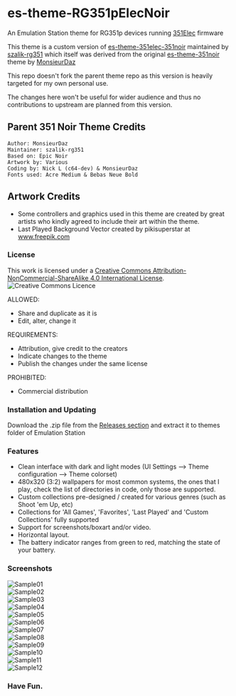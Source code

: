 # es-theme-RG351pElecNoir
An Emulation Station theme for RG351p devices running [351Elec](https://351elec.de/) firmware

This theme is a custom version of [es-theme-351elec-351noir](https://github.com/szalik-rg351/es-theme-351elec-351noir) maintained by [szalik-rg351](https://github.com/szalik-rg351) which itself was derived from the original [es-theme-351noir](https://github.com/MonsieurDaz/es-theme-351noir) theme by [MonsieurDaz](https://github.com/MonsieurDaz)

This repo doesn't fork the parent theme repo as this version is heavily targeted for my own personal use. 

The changes here won't be useful for wider audience and thus no contributions to upstream are planned from this version.

## Parent 351 Noir Theme Credits
```
Author: MonsieurDaz
Maintainer: szalik-rg351
Based on: Epic Noir
Artwork by: Various 
Coding by: Nick L (c64-dev) & MonsieurDaz
Fonts used: Acre Medium & Bebas Neue Bold
```

## Artwork Credits
- Some controllers and graphics used in this theme are created by great artists who kindly agreed to include their art within the theme.
- Last Played Background Vector created by pikisuperstar at www.freepik.com

### License

This work is licensed under a [Creative Commons Attribution-NonCommercial-ShareAlike 4.0 International License](http://creativecommons.org/licenses/by-nc-sa/4.0/). \
![Creative Commons Licence](https://i.creativecommons.org/l/by-nc-sa/4.0/88x31.png "Creative Commons Licence")

ALLOWED:
- Share and duplicate as it is
- Edit, alter, change it

REQUIREMENTS:
- Attribution, give credit to the creators
- Indicate changes to the theme
- Publish the changes under the same license

PROHIBITED:
- Commercial distribution

### Installation and Updating

Download the .zip file from the [Releases section](https://github.com/kulvind3r/es-theme-RG351pElecNoir/releases) and extract it to themes folder of Emulation Station

### Features

- Clean interface with dark and light modes (UI Settings --> Theme configuration --> Theme colorset)
- 480x320 (3:2) wallpapers for most common systems, the ones that I play, check the list of directories in code, only those are supported.
- Custom collections pre-designed / created for various genres (such as Shoot 'em Up, etc)
- Collections for 'All Games', 'Favorites', 'Last Played' and 'Custom Collections' fully supported
- Support for screenshots/boxart and/or video.
- Horizontal layout.
- The battery indicator ranges from green to red, matching the state of your battery.


### Screenshots

![Sample01](https://github.com/kulvind3r/es-theme-RG351pElecNoir/blob/main/_art/samples/001.png) \
![Sample02](https://github.com/kulvind3r/es-theme-RG351pElecNoir/blob/main/_art/samples/002.png) \
![Sample03](https://github.com/kulvind3r/es-theme-RG351pElecNoir/blob/main/_art/samples/003.png) \
![Sample04](https://github.com/kulvind3r/es-theme-RG351pElecNoir/blob/main/_art/samples/004.png) \
![Sample05](https://github.com/kulvind3r/es-theme-RG351pElecNoir/blob/main/_art/samples/005.png) \
![Sample06](https://github.com/kulvind3r/es-theme-RG351pElecNoir/blob/main/_art/samples/006.png) \
![Sample07](https://github.com/kulvind3r/es-theme-RG351pElecNoir/blob/main/_art/samples/007.png) \
![Sample08](https://github.com/kulvind3r/es-theme-RG351pElecNoir/blob/main/_art/samples/008.png) \
![Sample09](https://github.com/kulvind3r/es-theme-RG351pElecNoir/blob/main/_art/samples/009.png) \
![Sample10](https://github.com/kulvind3r/es-theme-RG351pElecNoir/blob/main/_art/samples/010.png) \
![Sample11](https://github.com/kulvind3r/es-theme-RG351pElecNoir/blob/main/_art/samples/011.png) \
![Sample12](https://github.com/kulvind3r/es-theme-RG351pElecNoir/blob/main/_art/samples/012.png)

### Have Fun.
